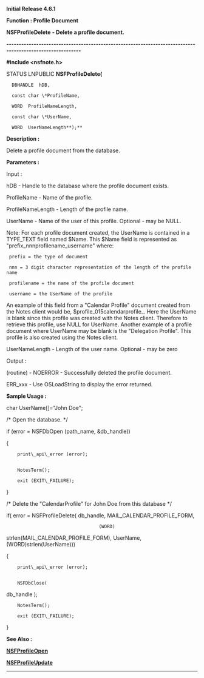 




<!--
 /\* Font Definitions \*/
 @font-face
 {font-family:Courier;
 panose-1:2 7 4 9 2 2 5 2 4 4;}
@font-face
 {font-family:Helv;
 panose-1:2 11 6 4 2 2 2 3 2 4;}
@font-face
 {font-family:"Cambria Math";
 panose-1:2 4 5 3 5 4 6 3 2 4;}
 /\* Style Definitions \*/
 p.MsoNormal, li.MsoNormal, div.MsoNormal
 {margin-top:0cm;
 margin-right:0cm;
 margin-bottom:8.0pt;
 margin-left:0cm;
 line-height:107%;
 font-size:11.0pt;
 font-family:"Calibri",sans-serif;}
.MsoChpDefault
 {font-size:11.0pt;}
.MsoPapDefault
 {margin-bottom:8.0pt;
 line-height:107%;}
 /\* Page Definitions \*/
 @page WordSection1
 {size:612.0pt 792.0pt;
 margin:72.0pt 72.0pt 72.0pt 72.0pt;}
div.WordSection1
 {page:WordSection1;}
-->




**Initial Release 4.6.1**



**Function : Profile Document**



**NSFProfileDelete** **- Delete a
profile document.**


**----------------------------------------------------------------------------------------------------------**



**#include <nsfnote.h>**



STATUS
LNPUBLIC **NSFProfileDelete(**  

      DBHANDLE  hDB,  

      const char \*ProfileName,  

      WORD  ProfileNameLength,  

      const char \*UserName,  

      WORD  UserNameLength**);**



**Description :**



Delete a
profile document from the database. 


 


**Parameters :**



Input :  

hDB  -  Handle to the database where the profile document exists.  

  

ProfileName  -  Name of the profile.  

  

ProfileNameLength  -  Length of the profile name.  

  

UserName  -  Name of the user of this profile.  Optional - may be NULL.  

Note:  For each profile document created, the UserName is contained in a
TYPE\_TEXT field named $Name.  This $Name field is represented as
"prefix\_nnnprofilename\_username" where:  

     prefix = the type of document  

     nnn = 3 digit character representation of the length of the profile name  

     profilename = the name of the profile document  

     username = the UserName of the profile  

An example of this field from a "Calendar Profile" document created
from the Notes client would be, $profile\_015calendarprofile\_.  Here the
UserName is blank since this profile was created with the Notes client. 
Therefore to retrieve this profile, use NULL for UserName.  Another example of
a profile document where UserName may be blank is the "Delegation
Profile".  This profile is also created using the Notes client.  

  

UserNameLength  -  Length of the user name.  Optional - may be zero  

  




Output :  

(routine)  -  NOERROR - Successfully deleted the profile document.  

ERR\_xxx - Use OSLoadString to display the error returned.  

  

  




 **Sample Usage :**



char
UserName[]="John Doe";


 


/\* Open the
database. \*/  

      

if (error = NSFDbOpen (path\_name, &db\_handle))  

{  

        print\_api\_error (error);


        NotesTerm();  

        exit (EXIT\_FAILURE);  

}


 


/\* Delete
the "CalendarProfile" for John Doe from this database \*/


 


if( error =
NSFProfileDelete( db\_handle, MAIL\_CALENDAR\_PROFILE\_FORM,


                                      (WORD)
strlen(MAIL\_CALENDAR\_PROFILE\_FORM), UserName, (WORD)strlen(UserName)))  

{  

        print\_api\_error (error);


        NSFDbClose(
db\_handle );  

        NotesTerm();  

        exit (EXIT\_FAILURE);  

}  

  




 **See Also :**


**[NSFProfileOpen](NSFProfileOpen.md)**


**[NSFProfileUpdate](NSFProfileUpdate.md)**



----------------------------------------------------------------------------------------------------------


 





